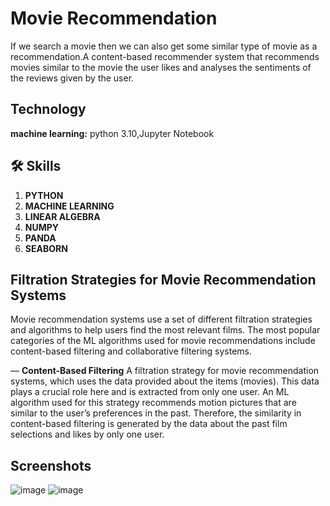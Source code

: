 
# Movie Recommendation

If we search a movie then we can also get some similar type of movie as a recommendation.A content-based recommender system that recommends movies similar to the movie the user likes and analyses the sentiments of the reviews given by the user.


## Technology

**machine learning:** python 3.10,Jupyter Notebook



## 🛠 Skills
1. **PYTHON**
2. **MACHINE LEARNING**
3. **LINEAR ALGEBRA**
4. **NUMPY**
5. **PANDA**
6. **SEABORN**



## Filtration Strategies for Movie Recommendation Systems

Movie recommendation systems use a set of different filtration strategies and algorithms to help users find the most relevant films. The most popular categories of the ML algorithms used for movie recommendations include content-based filtering and collaborative filtering systems.

— **Content-Based Filtering**
A filtration strategy for movie recommendation systems, which uses the data provided about the items (movies). This data plays a crucial role here and is extracted from only one user. An ML algorithm used for this strategy recommends motion pictures that are similar to the user’s preferences in the past. Therefore, the similarity in content-based filtering is generated by the data about the past film selections and likes by only one user.


## Screenshots

![image](https://user-images.githubusercontent.com/43519651/216510568-3b6c4553-67b8-4208-b1c1-eb1cbd7475a4.png)
![image](https://user-images.githubusercontent.com/43519651/216510753-22052d6f-5ff8-42cd-b460-eef142af5d21.png)





